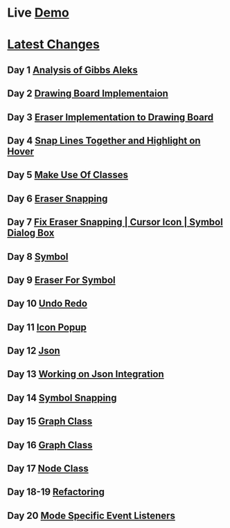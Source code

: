 ﻿# Live [Demo](https://omkarmraskar.github.io/Aleks/)

# [Latest Changes](https://github.com/omkarmraskar/Aleks/tree/1-Dev)

## Day 1 [Analysis of Gibbs Aleks](https://github.com/omkarmraskar/Aleks/blob/main/Day1.md)
## Day 2 [Drawing Board Implementaion](https://github.com/omkarmraskar/Aleks/commit/8efcb0edf76b7c2101b8a828bd423e6a29b678f8#diff-b335630551682c19a781afebcf4d07bf978fb1f8ac04c6bf87428ed5106870f5)
## Day 3 [Eraser Implementation to Drawing Board](https://github.com/omkarmraskar/Aleks/commit/0abdc94aff29dbac6d9ee7d17e4b4bf8e832b537)
## Day 4 [Snap Lines Together and Highlight on Hover](https://github.com/omkarmraskar/Aleks/commit/c5839008b7b9dfa37fba0c2bac73dc7ccc7bb464)
## Day 5 [Make Use Of Classes](https://github.com/omkarmraskar/Aleks/commit/7114c13f323e57df6ec950e292b75b1e54088ae7)
## Day 6 [Eraser Snapping](https://github.com/omkarmraskar/Aleks/commit/25db9be7e67626c91edf264aba9129a161d66e16)
## Day 7 [Fix Eraser Snapping | Cursor Icon | Symbol Dialog Box](https://github.com/omkarmraskar/Aleks/commit/c5bd69e9a29dd66b2afd19b7d0ff05bdb37f446c)
## Day 8 [Symbol](https://github.com/omkarmraskar/Aleks/commit/f137e4c10d5a20c73bc015a964cc4ec38c8f2b95)
## Day 9 [Eraser For Symbol](https://github.com/omkarmraskar/Aleks/commit/3ffada81b914194171a794b81508409dfb1477b4)
## Day 10 [Undo Redo](https://github.com/omkarmraskar/Aleks/commit/20ce9d1eab40586cd5010cedd201fde51f7e7119)
## Day 11 [Icon Popup](https://github.com/omkarmraskar/Aleks/commit/cc0e4c4b72bcba8ee29c98e578e51d3fd704a088)
## Day 12 [Json](https://github.com/omkarmraskar/Aleks/commit/342a4fa4074dd591c1adcabb4c23f2044fe228bf)
## Day 13 [Working on Json Integration](https://github.com/omkarmraskar/Aleks/commit/2f6922134794366b61eb6f5197325466aa76221f)
## Day 14 [Symbol Snapping](https://github.com/omkarmraskar/Aleks/commit/3eff5893d3bf088382ec80b17dc0ca1414efeb99)
## Day 15 [Graph Class](https://github.com/omkarmraskar/Aleks/commit/78a2b8ce253a7c802e844ed46ee613b5e3229e76)
## Day 16 [Graph Class](https://github.com/omkarmraskar/Aleks/commit/b0b6dfe3c9cf3df93051a586d4c5e38cba0b6e7c)
## Day 17 [Node Class](https://github.com/omkarmraskar/Aleks/commit/05b3676a31d91ffd8248e1a5e6a0675aa4ccabc5)
## Day 18-19 [Refactoring](https://github.com/omkarmraskar/Aleks/commit/c1124f93911dad8bf231e14b9c91ddcc7e948e2f)
## Day 20 [Mode Specific Event Listeners](https://github.com/omkarmraskar/Aleks/commit/9c3dbe2d49554c4e51d7e13cb05483022aa42f76)
